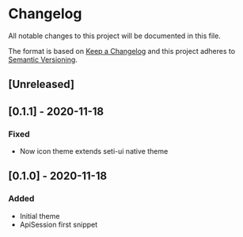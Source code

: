 # Changelog
All notable changes to this project will be documented in this file.

The format is based on [Keep a Changelog](http://keepachangelog.com/en/1.0.0/)
and this project adheres to [Semantic Versioning](http://semver.org/spec/v2.0.0.html).

## [Unreleased]

## [0.1.1] - 2020-11-18
### Fixed
- Now icon theme extends seti-ui native theme

## [0.1.0] - 2020-11-18
### Added
- Initial theme
- ApiSession first snippet
